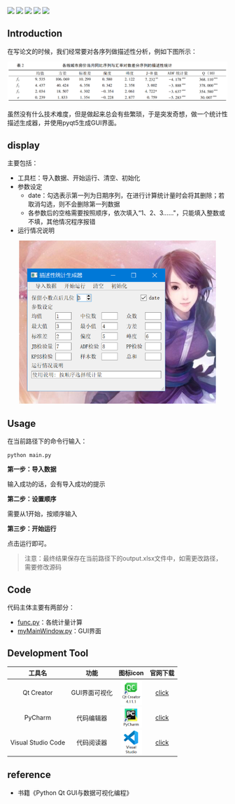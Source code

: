 <a href="https://www.python.org/downloads/"><img  src="https://img.shields.io/badge/python-3.6%2B-brightgreen"></a>
<a href="https://github.com/pandas-dev/pandas"><img src="https://img.shields.io/badge/pandas-1.0.1-yellow"></a>
<a href="https://github.com/scipy/scipy"><img src="https://img.shields.io/badge/scipy-1.4.1-brightgreen"></a>
<a href="https://github.com/bashtage/arch"><img src="https://img.shields.io/badge/arch-4.13-red"></a>
<a href="https://pypi.org/project/PyQt5/"><img src="https://img.shields.io/badge/pyqt5-5.10-orange"></a>

## Introduction

在写论文的时候，我们经常要对各序列做描述性分析，例如下图所示：

![image-20200411114625651](https://raw.githubusercontent.com/lei940324/picture/master/typora202004/11/114626-160258.png)

虽然没有什么技术难度，但是做起来总会有些繁琐，于是突发奇想，做一个统计性描述生成器，并使用pyqt5生成GUI界面。



## display

主要包括：

- 工具栏：导入数据、开始运行、清空、初始化
- 参数设定
  - date：勾选表示第一列为日期序列，在进行计算统计量时会将其删除；若取消勾选，则不会删除第一列数据
  - 各参数后的空格需要按照顺序，依次填入“1、2、3......"，只能填入整数或不填，其他情况程序报错
- 运行情况说明

<div align=center><img src= "https://raw.githubusercontent.com/lei940324/picture/master/typora202004/11/114700-497681.png" width="450"></div>



## Usage

在当前路径下的命令行输入：

```shell
python main.py
```

**第一步：导入数据**

输入成功的话，会有导入成功的提示

**第二步：设置顺序**

需要从1开始，按顺序输入

**第三步：开始运行**

点击运行即可。

>  注意：最终结果保存在当前路径下的output.xlsx文件中，如需更改路径，需要修改源码



## Code

代码主体主要有两部分：

* [func.py](https://github.com/lei940324/toy/blob/master/小工具/description/func.py)：各统计量计算
* [myMainWindow.py](https://github.com/lei940324/toy/blob/master/小工具/description/myMainWindow.py)：GUI界面



## Development Tool

|       工具名       |     功能      |                           图标icon                           |                           官网下载                           |
| :----------------: | :-----------: | :----------------------------------------------------------: | :----------------------------------------------------------: |
|     Qt Creator     | GUI界面可视化 | <img src= "https://raw.githubusercontent.com/lei940324/picture/master/typora202003/31/182029-164220.png" width="50" align="absmiddle"> | [click](http://download.qt.io/official_releases/qtcreator/)  |
|      PyCharm       |  代码编辑器   | <img src= "https://raw.githubusercontent.com/lei940324/picture/master/typora202003/31/182340-937174.png" width="50" align="absmiddle"> | [click](https://www.jetbrains.com/pycharm/download/#section=windows) |
| Visual Studio Code |  代码阅读器   | <img src= "https://raw.githubusercontent.com/lei940324/picture/master/typora202004/14/193013-466582.png" width="50" align="absmiddle"> |           [click](https://code.visualstudio.com/)            |



## reference

* 书籍《Python Qt GUI与数据可视化编程》

